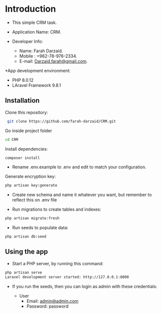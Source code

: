 # Introduction

* This simple CRM task.

* Application Name: CRM.

* Developer Info:
  * Name: Farah Darzaid.
  * Mobile : +962-78-976-2334.
  * E-mail: Darzaid.farah@gmail.com.

*App development environment:
   * PHP 8.0.12
   * LAravel Framework 9.8.1

## Installation

Clone this repository: 

```bash
 git clone https://github.com/farah-darzaid/CRM.git
```

Go inside project folder

```bash
cd CRM
```

Install dependencies:

```bash
composer install
```

* Rename .env.example to .env and edit to match your configuration.

Generate encryption key:

```bash
php artisan key:generate
```

* Create new schema and name it whatever you want, but remember to reflect this on .env file

* Run migrations to create tables and indexes:

``` bash
php artisan migrate:fresh
```

* Run seeds to populate data:
``` bash
php artisan db:seed
```

## Using the app
* Start a PHP server, by running this command:

``` bash
php artisan serve
Laravel development server started: http://127.0.0.1:8000
```

* If you run the seeds, then you can login as admin with these credentials:

    * User     
      * Email: admin@admin.com
      * Password: password
